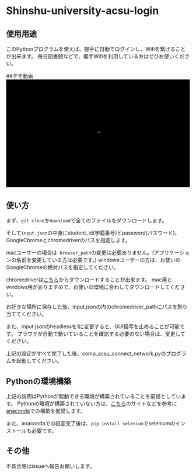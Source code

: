 # Shinshu-university-acsu-login

## 使用用途
このPythonプログラムを使えば、握手に自動でログインし、Wifiを繋げることが出来ます。
毎日図書館などで、握手Wifiを利用している方はぜひお使いください。

##デモ動画
![result](https://github.com/Lyuji282/Shinshu-university-acsu-login/blob/master/demo.gif)


## 使い方
まず、`` git clone ``か``download``で全てのファイルをダウンロードします。

そして``input.json``の中身にstudent_id(学籍番号)とpassword(パスワード)、GoogleChromeとchromedriverのパスを指定します。


macユーザーの場合は`` browser_path``の変更は必要ありません。(アプリケーションの名前を変更している方は必要です。)
windowsユーザーの方は、お使いのGoogleChromeの絶対パスを指定してください。

chromedriverは[こちら](https://chromedriver.storage.googleapis.com/index.html?path=2.35/ "chromedirver")からダウンロードすることが出来ます。
mac用とwindows用がありますので、お使いの環境に合わしてダウンロードしてください。

お好きな場所に保存した後、input.jsonの内のchromedriver_pathにパスを割り当ててください。


また、input.jsonのheadlessを1に変更すると、GUI描写を止めることが可能です。
プラウザが自動で動いていることを確認する必要のない場合は、変更してください。


上記の設定がすべて完了した後、comp_acsu_connect_network.pyのプログラムを起動してください。

## Pythonの環境構築
上記の説明はPythonが起動できる環境が構築されていることを前提としています。
Pythonの環境が構築されていない方は、[こちら](https://qiita.com/t2y/items/2a3eb58103e85d8064b6)のサイトなどを参考に[anaconda](https://www.anaconda.com/download/#macos)での構築を推奨します。

また、anacondaでの設定完了後は、``pip install selenium``でseleniumのインストールも必要です。

## その他
不具合等はissueへ報告お願いします。
